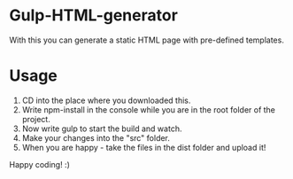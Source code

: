 # Gulp-HTML-generator
With this you can generate a static HTML page with pre-defined templates.

# Usage
1. CD into the place where you downloaded this.
2. Write npm-install in the console while you are in the root folder of the project.
3. Now write gulp to start the build and watch.
4. Make your changes into the "src" folder.
5. When you are happy - take the files in the dist folder and upload it!

Happy coding! :)